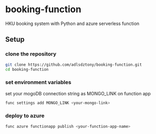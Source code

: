 # booking-function
HKU booking system with Python and azure serverless function

## Setup
### clone the repository
```bash
git clone https://github.com/adlsdztony/booking-function.git
cd booking-function
```
### set environment variables
set your mogoDB connection string as MONGO_LINK on function app
```bash
func settings add MONGO_LINK <your-mongo-link>
```
### deploy to azure
```bash
func azure functionapp publish <your-function-app-name>
```
